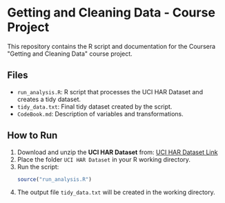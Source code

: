 # Getting and Cleaning Data - Course Project

This repository contains the R script and documentation for the Coursera "Getting and Cleaning Data" course project.

## Files
- `run_analysis.R`: R script that processes the UCI HAR Dataset and creates a tidy dataset.
- `tidy_data.txt`: Final tidy dataset created by the script.
- `CodeBook.md`: Description of variables and transformations.

## How to Run
1. Download and unzip the **UCI HAR Dataset** from:
   [UCI HAR Dataset Link](https://archive.ics.uci.edu/ml/datasets/Human+Activity+Recognition+Using+Smartphones)
2. Place the folder `UCI HAR Dataset` in your R working directory.
3. Run the script:
   ```R
   source("run_analysis.R")
   ```
4. The output file `tidy_data.txt` will be created in the working directory.

